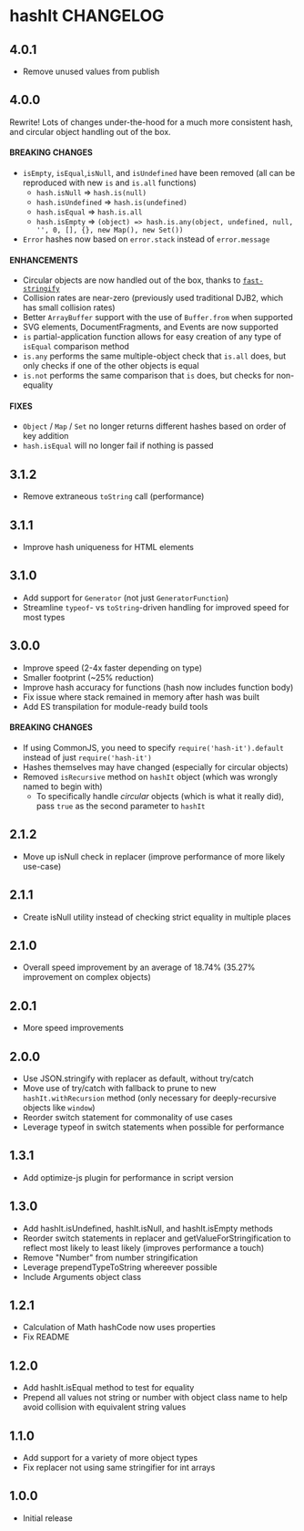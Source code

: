 # hashIt CHANGELOG

## 4.0.1

- Remove unused values from publish

## 4.0.0

Rewrite! Lots of changes under-the-hood for a much more consistent hash, and circular object handling out of the box.

#### BREAKING CHANGES

- `isEmpty`, `isEqual`,`isNull`, and `isUndefined` have been removed (all can be reproduced with new `is` and `is.all` functions)
  - `hash.isNull` => `hash.is(null)`
  - `hash.isUndefined` => `hash.is(undefined)`
  - `hash.isEqual` => `hash.is.all`
  - `hash.isEmpty` => `(object) => hash.is.any(object, undefined, null, '', 0, [], {}, new Map(), new Set())`
- `Error` hashes now based on `error.stack` instead of `error.message`

#### ENHANCEMENTS

- Circular objects are now handled out of the box, thanks to [`fast-stringify`](https://github.com/planttheidea/fast-stringify)
- Collision rates are near-zero (previously used traditional DJB2, which has small collision rates)
- Better `ArrayBuffer` support with the use of `Buffer.from` when supported
- SVG elements, DocumentFragments, and Events are now supported
- `is` partial-application function allows for easy creation of any type of `isEqual` comparison method
- `is.any` performs the same multiple-object check that `is.all` does, but only checks if one of the other objects is equal
- `is.not` performs the same comparison that `is` does, but checks for non-equality

#### FIXES

- `Object` / `Map` / `Set` no longer returns different hashes based on order of key addition
- `hash.isEqual` will no longer fail if nothing is passed

## 3.1.2

- Remove extraneous `toString` call (performance)

## 3.1.1

- Improve hash uniqueness for HTML elements

## 3.1.0

- Add support for `Generator` (not just `GeneratorFunction`)
- Streamline `typeof`- vs `toString`-driven handling for improved speed for most types

## 3.0.0

- Improve speed (2-4x faster depending on type)
- Smaller footprint (~25% reduction)
- Improve hash accuracy for functions (hash now includes function body)
- Fix issue where stack remained in memory after hash was built
- Add ES transpilation for module-ready build tools

#### BREAKING CHANGES

- If using CommonJS, you need to specify `require('hash-it').default` instead of just `require('hash-it')`
- Hashes themselves may have changed (especially for circular objects)
- Removed `isRecursive` method on `hashIt` object (which was wrongly named to begin with)
  - To specifically handle _circular_ objects (which is what it really did), pass `true` as the second parameter to `hashIt`

## 2.1.2

- Move up isNull check in replacer (improve performance of more likely use-case)

## 2.1.1

- Create isNull utility instead of checking strict equality in multiple places

## 2.1.0

- Overall speed improvement by an average of 18.74% (35.27% improvement on complex objects)

## 2.0.1

- More speed improvements

## 2.0.0

- Use JSON.stringify with replacer as default, without try/catch
- Move use of try/catch with fallback to prune to new `hashIt.withRecursion` method (only necessary for deeply-recursive objects like `window`)
- Reorder switch statement for commonality of use cases
- Leverage typeof in switch statements when possible for performance

## 1.3.1

- Add optimize-js plugin for performance in script version

## 1.3.0

- Add hashIt.isUndefined, hashIt.isNull, and hashIt.isEmpty methods
- Reorder switch statements in replacer and getValueForStringification to reflect most likely to least likely (improves performance a touch)
- Remove "Number" from number stringification
- Leverage prependTypeToString whereever possible
- Include Arguments object class

## 1.2.1

- Calculation of Math hashCode now uses properties
- Fix README

## 1.2.0

- Add hashIt.isEqual method to test for equality
- Prepend all values not string or number with object class name to help avoid collision with equivalent string values

## 1.1.0

- Add support for a variety of more object types
- Fix replacer not using same stringifier for int arrays

## 1.0.0

- Initial release
